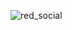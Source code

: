 ![red_social](https://github.com/edumel20/Diagrama_Objetos/assets/145054591/0434b122-53dc-4f48-815f-19d2981d6653)
